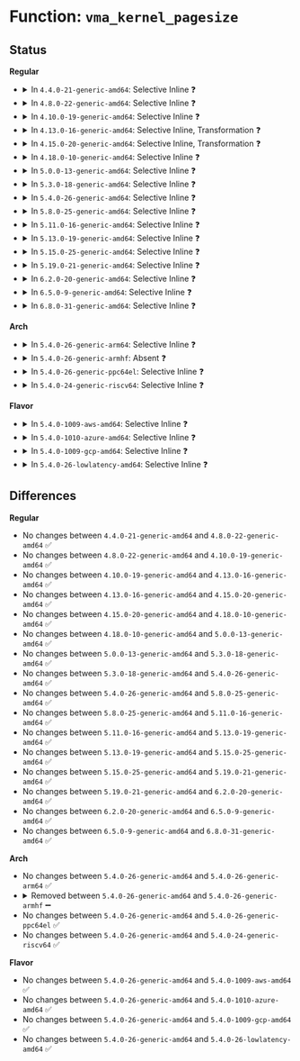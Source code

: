 # Function: <code>vma_kernel_pagesize</code>

## Status
<b>Regular</b>
<ul>
<li>
<details>
<summary>In <code>4.4.0-21-generic-amd64</code>: Selective Inline ❓</summary>

```c
long unsigned int vma_kernel_pagesize(struct vm_area_struct * vma)
```

```json
{
  "name": "vma_kernel_pagesize",
  "collision_type": "Unique Global",
  "inline_type": "Selective",
  "funcs": [
    {
      "addr": 18446744071580789920,
      "name": "vma_kernel_pagesize",
      "external": true,
      "loc": "mm/hugetlb.c:633",
      "file": "mm/hugetlb.c",
      "inline": "not declared, inlined",
      "caller_inline": [
        "mm/hugetlb.c:vma_mmu_pagesize"
      ],
      "caller_func": [
        "fs/proc/task_mmu.c:show_smap",
        "fs/proc/task_mmu.c:show_numa_map"
      ]
    }
  ],
  "symbols": [
    {
      "addr": 18446744071580789920,
      "name": "vma_kernel_pagesize",
      "section": ".text",
      "bind": "STB_GLOBAL",
      "size": 64
    }
  ]
}
```
</details>
</li>
<li>
<details>
<summary>In <code>4.8.0-22-generic-amd64</code>: Selective Inline ❓</summary>

```c
long unsigned int vma_kernel_pagesize(struct vm_area_struct * vma)
```

```json
{
  "name": "vma_kernel_pagesize",
  "collision_type": "Unique Global",
  "inline_type": "Selective",
  "funcs": [
    {
      "addr": 18446744071580919397,
      "name": "vma_kernel_pagesize",
      "external": true,
      "loc": "mm/hugetlb.c:636",
      "file": "mm/hugetlb.c",
      "inline": "not declared, inlined",
      "caller_inline": [
        "mm/hugetlb.c:vma_mmu_pagesize"
      ],
      "caller_func": [
        "fs/proc/task_mmu.c:show_numa_map",
        "fs/proc/task_mmu.c:show_smap"
      ]
    }
  ],
  "symbols": [
    {
      "addr": 18446744071580913168,
      "name": "vma_kernel_pagesize",
      "section": ".text",
      "bind": "STB_GLOBAL",
      "size": 64
    }
  ]
}
```
</details>
</li>
<li>
<details>
<summary>In <code>4.10.0-19-generic-amd64</code>: Selective Inline ❓</summary>

```c
long unsigned int vma_kernel_pagesize(struct vm_area_struct * vma)
```

```json
{
  "name": "vma_kernel_pagesize",
  "collision_type": "Unique Global",
  "inline_type": "Selective",
  "funcs": [
    {
      "addr": 18446744071580987541,
      "name": "vma_kernel_pagesize",
      "external": true,
      "loc": "mm/hugetlb.c:636",
      "file": "mm/hugetlb.c",
      "inline": "not declared, inlined",
      "caller_inline": [
        "mm/hugetlb.c:vma_mmu_pagesize"
      ],
      "caller_func": []
    }
  ],
  "symbols": [
    {
      "addr": 18446744071580981760,
      "name": "vma_kernel_pagesize",
      "section": ".text",
      "bind": "STB_GLOBAL",
      "size": 64
    }
  ]
}
```
</details>
</li>
<li>
<details>
<summary>In <code>4.13.0-16-generic-amd64</code>: Selective Inline, Transformation ❓</summary>

```c
long unsigned int vma_kernel_pagesize(struct vm_area_struct * vma)
```

```json
{
  "name": "vma_kernel_pagesize",
  "collision_type": "Unique Global",
  "inline_type": "Selective",
  "funcs": [
    {
      "addr": 18446744071581045289,
      "name": "vma_kernel_pagesize",
      "external": true,
      "loc": "mm/hugetlb.c:638",
      "file": "mm/hugetlb.c",
      "inline": "not declared, inlined",
      "caller_inline": [
        "mm/hugetlb.c:huge_pmd_share"
      ],
      "caller_func": [
        "mm/hugetlb.c:huge_pmd_share",
        "mm/userfaultfd.c:mcopy_atomic",
        "mm/userfaultfd.c:mcopy_atomic",
        "fs/userfaultfd.c:userfaultfd_ioctl",
        "fs/userfaultfd.c:userfaultfd_ioctl",
        "fs/userfaultfd.c:userfaultfd_ioctl"
      ]
    }
  ],
  "symbols": [
    {
      "addr": 18446744071581027280,
      "name": "vma_kernel_pagesize.part.39",
      "section": ".text",
      "bind": "STB_LOCAL",
      "size": 51
    },
    {
      "addr": 18446744071581027344,
      "name": "vma_kernel_pagesize",
      "section": ".text",
      "bind": "STB_GLOBAL",
      "size": 28
    }
  ]
}
```
</details>
</li>
<li>
<details>
<summary>In <code>4.15.0-20-generic-amd64</code>: Selective Inline, Transformation ❓</summary>

```c
long unsigned int vma_kernel_pagesize(struct vm_area_struct * vma)
```

```json
{
  "name": "vma_kernel_pagesize",
  "collision_type": "Unique Global",
  "inline_type": "Selective",
  "funcs": [
    {
      "addr": 18446744071581155806,
      "name": "vma_kernel_pagesize",
      "external": true,
      "loc": "mm/hugetlb.c:639",
      "file": "mm/hugetlb.c",
      "inline": "not declared, inlined",
      "caller_inline": [
        "mm/hugetlb.c:huge_pmd_share"
      ],
      "caller_func": [
        "mm/hugetlb.c:huge_pmd_share",
        "mm/userfaultfd.c:mcopy_atomic",
        "mm/userfaultfd.c:mcopy_atomic",
        "fs/userfaultfd.c:userfaultfd_ioctl",
        "fs/userfaultfd.c:userfaultfd_ioctl",
        "fs/userfaultfd.c:userfaultfd_ioctl"
      ]
    }
  ],
  "symbols": [
    {
      "addr": 18446744071581136736,
      "name": "vma_kernel_pagesize.part.47",
      "section": ".text",
      "bind": "STB_LOCAL",
      "size": 51
    },
    {
      "addr": 18446744071581136800,
      "name": "vma_kernel_pagesize",
      "section": ".text",
      "bind": "STB_GLOBAL",
      "size": 28
    }
  ]
}
```
</details>
</li>
<li>
<details>
<summary>In <code>4.18.0-10-generic-amd64</code>: Selective Inline ❓</summary>

```c
long unsigned int vma_kernel_pagesize(struct vm_area_struct * vma)
```

```json
{
  "name": "vma_kernel_pagesize",
  "collision_type": "Unique Global",
  "inline_type": "Selective",
  "funcs": [
    {
      "addr": 18446744071581286309,
      "name": "vma_kernel_pagesize",
      "external": true,
      "loc": "mm/hugetlb.c:638",
      "file": "mm/hugetlb.c",
      "inline": "not declared, inlined",
      "caller_inline": [
        "mm/hugetlb.c:vma_mmu_pagesize"
      ],
      "caller_func": [
        "mm/userfaultfd.c:mcopy_atomic",
        "mm/userfaultfd.c:mcopy_atomic",
        "fs/userfaultfd.c:userfaultfd_ioctl",
        "fs/userfaultfd.c:userfaultfd_ioctl",
        "fs/userfaultfd.c:userfaultfd_ioctl"
      ]
    }
  ],
  "symbols": [
    {
      "addr": 18446744071581275776,
      "name": "vma_kernel_pagesize",
      "section": ".text",
      "bind": "STB_GLOBAL",
      "size": 49
    }
  ]
}
```
</details>
</li>
<li>
<details>
<summary>In <code>5.0.0-13-generic-amd64</code>: Selective Inline ❓</summary>

```c
long unsigned int vma_kernel_pagesize(struct vm_area_struct * vma)
```

```json
{
  "name": "vma_kernel_pagesize",
  "collision_type": "Unique Global",
  "inline_type": "Selective",
  "funcs": [
    {
      "addr": 18446744071581369221,
      "name": "vma_kernel_pagesize",
      "external": true,
      "loc": "mm/hugetlb.c:638",
      "file": "mm/hugetlb.c",
      "inline": "not declared, inlined",
      "caller_inline": [
        "mm/hugetlb.c:vma_mmu_pagesize"
      ],
      "caller_func": [
        "mm/userfaultfd.c:mcopy_atomic",
        "mm/userfaultfd.c:mcopy_atomic",
        "fs/userfaultfd.c:userfaultfd_ioctl",
        "fs/userfaultfd.c:userfaultfd_ioctl",
        "fs/userfaultfd.c:userfaultfd_ioctl",
        "fs/proc/task_mmu.c:show_numa_map",
        "fs/proc/task_mmu.c:show_smap"
      ]
    }
  ],
  "symbols": [
    {
      "addr": 18446744071581358720,
      "name": "vma_kernel_pagesize",
      "section": ".text",
      "bind": "STB_GLOBAL",
      "size": 49
    }
  ]
}
```
</details>
</li>
<li>
<details>
<summary>In <code>5.3.0-18-generic-amd64</code>: Selective Inline ❓</summary>

```c
long unsigned int vma_kernel_pagesize(struct vm_area_struct * vma)
```

```json
{
  "name": "vma_kernel_pagesize",
  "collision_type": "Unique Global",
  "inline_type": "Selective",
  "funcs": [
    {
      "addr": 18446744071581480549,
      "name": "vma_kernel_pagesize",
      "external": true,
      "loc": "mm/hugetlb.c:640",
      "file": "mm/hugetlb.c",
      "inline": "not declared, inlined",
      "caller_inline": [
        "mm/hugetlb.c:vma_mmu_pagesize"
      ],
      "caller_func": [
        "mm/userfaultfd.c:mcopy_atomic",
        "mm/userfaultfd.c:mcopy_atomic",
        "fs/userfaultfd.c:userfaultfd_register",
        "fs/userfaultfd.c:userfaultfd_register",
        "fs/proc/task_mmu.c:show_numa_map",
        "fs/proc/task_mmu.c:show_smap"
      ]
    }
  ],
  "symbols": [
    {
      "addr": 18446744071581469424,
      "name": "vma_kernel_pagesize",
      "section": ".text",
      "bind": "STB_GLOBAL",
      "size": 49
    }
  ]
}
```
</details>
</li>
<li>
<details>
<summary>In <code>5.4.0-26-generic-amd64</code>: Selective Inline ❓</summary>

```c
long unsigned int vma_kernel_pagesize(struct vm_area_struct * vma)
```

```json
{
  "name": "vma_kernel_pagesize",
  "collision_type": "Unique Global",
  "inline_type": "Selective",
  "funcs": [
    {
      "addr": 18446744071581544965,
      "name": "vma_kernel_pagesize",
      "external": true,
      "loc": "mm/hugetlb.c:641",
      "file": "mm/hugetlb.c",
      "inline": "not declared, inlined",
      "caller_inline": [
        "mm/hugetlb.c:vma_mmu_pagesize"
      ],
      "caller_func": [
        "mm/userfaultfd.c:mcopy_atomic",
        "mm/userfaultfd.c:mcopy_atomic",
        "fs/userfaultfd.c:userfaultfd_register",
        "fs/userfaultfd.c:userfaultfd_register",
        "fs/proc/task_mmu.c:show_numa_map",
        "fs/proc/task_mmu.c:show_smap"
      ]
    }
  ],
  "symbols": [
    {
      "addr": 18446744071581533440,
      "name": "vma_kernel_pagesize",
      "section": ".text",
      "bind": "STB_GLOBAL",
      "size": 49
    }
  ]
}
```
</details>
</li>
<li>
<details>
<summary>In <code>5.8.0-25-generic-amd64</code>: Selective Inline ❓</summary>

```c
long unsigned int vma_kernel_pagesize(struct vm_area_struct * vma)
```

```json
{
  "name": "vma_kernel_pagesize",
  "collision_type": "Unique Global",
  "inline_type": "Selective",
  "funcs": [
    {
      "addr": 18446744071581754325,
      "name": "vma_kernel_pagesize",
      "external": true,
      "loc": "mm/hugetlb.c:780",
      "file": "mm/hugetlb.c",
      "inline": "not declared, inlined",
      "caller_inline": [
        "mm/hugetlb.c:vma_mmu_pagesize"
      ],
      "caller_func": [
        "mm/userfaultfd.c:mcopy_atomic",
        "mm/userfaultfd.c:mcopy_atomic",
        "fs/userfaultfd.c:userfaultfd_register",
        "fs/userfaultfd.c:userfaultfd_register",
        "fs/proc/task_mmu.c:show_numa_map",
        "fs/proc/task_mmu.c:show_smap"
      ]
    }
  ],
  "symbols": [
    {
      "addr": 18446744071581741408,
      "name": "vma_kernel_pagesize",
      "section": ".text",
      "bind": "STB_GLOBAL",
      "size": 49
    }
  ]
}
```
</details>
</li>
<li>
<details>
<summary>In <code>5.11.0-16-generic-amd64</code>: Selective Inline ❓</summary>

```c
long unsigned int vma_kernel_pagesize(struct vm_area_struct * vma)
```

```json
{
  "name": "vma_kernel_pagesize",
  "collision_type": "Unique Global",
  "inline_type": "Selective",
  "funcs": [
    {
      "addr": 18446744071581802437,
      "name": "vma_kernel_pagesize",
      "external": true,
      "loc": "mm/hugetlb.c:810",
      "file": "mm/hugetlb.c",
      "inline": "not declared, inlined",
      "caller_inline": [
        "mm/hugetlb.c:vma_mmu_pagesize"
      ],
      "caller_func": [
        "mm/userfaultfd.c:mcopy_atomic",
        "mm/userfaultfd.c:mcopy_atomic",
        "fs/userfaultfd.c:userfaultfd_register",
        "fs/userfaultfd.c:userfaultfd_register",
        "fs/proc/task_mmu.c:show_numa_map",
        "fs/proc/task_mmu.c:show_smap"
      ]
    }
  ],
  "symbols": [
    {
      "addr": 18446744071581789872,
      "name": "vma_kernel_pagesize",
      "section": ".text",
      "bind": "STB_GLOBAL",
      "size": 49
    }
  ]
}
```
</details>
</li>
<li>
<details>
<summary>In <code>5.13.0-19-generic-amd64</code>: Selective Inline ❓</summary>

```c
long unsigned int vma_kernel_pagesize(struct vm_area_struct * vma)
```

```json
{
  "name": "vma_kernel_pagesize",
  "collision_type": "Unique Global",
  "inline_type": "Selective",
  "funcs": [
    {
      "addr": 18446744071581829429,
      "name": "vma_kernel_pagesize",
      "external": true,
      "loc": "mm/hugetlb.c:817",
      "file": "mm/hugetlb.c",
      "inline": "not declared, inlined",
      "caller_inline": [
        "mm/hugetlb.c:vma_mmu_pagesize"
      ],
      "caller_func": [
        "mm/userfaultfd.c:mcopy_continue",
        "mm/userfaultfd.c:mcopy_continue",
        "mm/userfaultfd.c:mcopy_atomic",
        "mm/userfaultfd.c:mcopy_atomic",
        "fs/userfaultfd.c:userfaultfd_register",
        "fs/userfaultfd.c:userfaultfd_register",
        "fs/proc/task_mmu.c:show_numa_map",
        "fs/proc/task_mmu.c:show_smap"
      ]
    }
  ],
  "symbols": [
    {
      "addr": 18446744071581817552,
      "name": "vma_kernel_pagesize",
      "section": ".text",
      "bind": "STB_GLOBAL",
      "size": 49
    }
  ]
}
```
</details>
</li>
<li>
<details>
<summary>In <code>5.15.0-25-generic-amd64</code>: Selective Inline ❓</summary>

```c
long unsigned int vma_kernel_pagesize(struct vm_area_struct * vma)
```

```json
{
  "name": "vma_kernel_pagesize",
  "collision_type": "Unique Global",
  "inline_type": "Selective",
  "funcs": [
    {
      "addr": 18446744071582116933,
      "name": "vma_kernel_pagesize",
      "external": true,
      "loc": "mm/hugetlb.c:819",
      "file": "mm/hugetlb.c",
      "inline": "not declared, inlined",
      "caller_inline": [
        "mm/hugetlb.c:vma_mmu_pagesize"
      ],
      "caller_func": [
        "mm/userfaultfd.c:mcopy_continue",
        "mm/userfaultfd.c:mcopy_continue",
        "mm/userfaultfd.c:mcopy_atomic",
        "mm/userfaultfd.c:mcopy_atomic",
        "fs/userfaultfd.c:userfaultfd_register",
        "fs/userfaultfd.c:userfaultfd_register",
        "fs/proc/task_mmu.c:show_numa_map",
        "fs/proc/task_mmu.c:show_smap"
      ]
    }
  ],
  "symbols": [
    {
      "addr": 18446744071582103808,
      "name": "vma_kernel_pagesize",
      "section": ".text",
      "bind": "STB_GLOBAL",
      "size": 49
    }
  ]
}
```
</details>
</li>
<li>
<details>
<summary>In <code>5.19.0-21-generic-amd64</code>: Selective Inline ❓</summary>

```c
long unsigned int vma_kernel_pagesize(struct vm_area_struct * vma)
```

```json
{
  "name": "vma_kernel_pagesize",
  "collision_type": "Unique Global",
  "inline_type": "Selective",
  "funcs": [
    {
      "addr": 18446744071582561333,
      "name": "vma_kernel_pagesize",
      "external": true,
      "loc": "mm/hugetlb.c:836",
      "file": "mm/hugetlb.c",
      "inline": "not declared, inlined",
      "caller_inline": [
        "mm/hugetlb.c:vma_mmu_pagesize"
      ],
      "caller_func": [
        "mm/userfaultfd.c:mwriteprotect_range",
        "mm/userfaultfd.c:mcopy_continue",
        "mm/userfaultfd.c:mcopy_continue",
        "mm/userfaultfd.c:mcopy_atomic",
        "mm/userfaultfd.c:mcopy_atomic",
        "fs/userfaultfd.c:userfaultfd_register",
        "fs/userfaultfd.c:userfaultfd_register",
        "fs/proc/task_mmu.c:show_numa_map",
        "fs/proc/task_mmu.c:show_smap"
      ]
    }
  ],
  "symbols": [
    {
      "addr": 18446744071582544160,
      "name": "vma_kernel_pagesize",
      "section": ".text",
      "bind": "STB_GLOBAL",
      "size": 73
    }
  ]
}
```
</details>
</li>
<li>
<details>
<summary>In <code>6.2.0-20-generic-amd64</code>: Selective Inline ❓</summary>

```c
long unsigned int vma_kernel_pagesize(struct vm_area_struct * vma)
```

```json
{
  "name": "vma_kernel_pagesize",
  "collision_type": "Unique Global",
  "inline_type": "Selective",
  "funcs": [
    {
      "addr": 18446744071583075077,
      "name": "vma_kernel_pagesize",
      "external": true,
      "loc": "mm/hugetlb.c:980",
      "file": "mm/hugetlb.c",
      "inline": "not declared, inlined",
      "caller_inline": [
        "mm/hugetlb.c:vma_mmu_pagesize"
      ],
      "caller_func": [
        "mm/userfaultfd.c:mwriteprotect_range",
        "mm/userfaultfd.c:mcopy_continue",
        "mm/userfaultfd.c:mcopy_continue",
        "mm/userfaultfd.c:mcopy_atomic",
        "mm/userfaultfd.c:mcopy_atomic",
        "fs/userfaultfd.c:userfaultfd_register",
        "fs/userfaultfd.c:userfaultfd_register",
        "fs/proc/task_mmu.c:show_numa_map",
        "fs/proc/task_mmu.c:show_smap"
      ]
    }
  ],
  "symbols": [
    {
      "addr": 18446744071583060176,
      "name": "vma_kernel_pagesize",
      "section": ".text",
      "bind": "STB_GLOBAL",
      "size": 70
    }
  ]
}
```
</details>
</li>
<li>
<details>
<summary>In <code>6.5.0-9-generic-amd64</code>: Selective Inline ❓</summary>

```c
long unsigned int vma_kernel_pagesize(struct vm_area_struct * vma)
```

```json
{
  "name": "vma_kernel_pagesize",
  "collision_type": "Unique Global",
  "inline_type": "Selective",
  "funcs": [
    {
      "addr": 18446744071583285621,
      "name": "vma_kernel_pagesize",
      "external": true,
      "loc": "mm/hugetlb.c:974",
      "file": "mm/hugetlb.c",
      "inline": "not declared, inlined",
      "caller_inline": [
        "mm/hugetlb.c:vma_mmu_pagesize"
      ],
      "caller_func": [
        "mm/userfaultfd.c:mwriteprotect_range",
        "mm/userfaultfd.c:mfill_atomic_continue",
        "mm/userfaultfd.c:mfill_atomic_continue",
        "mm/userfaultfd.c:mfill_atomic_copy",
        "mm/userfaultfd.c:mfill_atomic_copy",
        "fs/userfaultfd.c:userfaultfd_register",
        "fs/userfaultfd.c:userfaultfd_register",
        "fs/proc/task_mmu.c:show_numa_map",
        "fs/proc/task_mmu.c:show_smap"
      ]
    }
  ],
  "symbols": [
    {
      "addr": 18446744071583270736,
      "name": "vma_kernel_pagesize",
      "section": ".text",
      "bind": "STB_GLOBAL",
      "size": 70
    }
  ]
}
```
</details>
</li>
<li>
<details>
<summary>In <code>6.8.0-31-generic-amd64</code>: Selective Inline ❓</summary>

```c
long unsigned int vma_kernel_pagesize(struct vm_area_struct * vma)
```

```json
{
  "name": "vma_kernel_pagesize",
  "collision_type": "Unique Global",
  "inline_type": "Selective",
  "funcs": [
    {
      "addr": 18446744071583525061,
      "name": "vma_kernel_pagesize",
      "external": true,
      "loc": "mm/hugetlb.c:1005",
      "file": "mm/hugetlb.c",
      "inline": "not declared, inlined",
      "caller_inline": [
        "mm/hugetlb.c:vma_mmu_pagesize"
      ],
      "caller_func": [
        "mm/userfaultfd.c:mwriteprotect_range",
        "mm/userfaultfd.c:mfill_atomic_poison",
        "mm/userfaultfd.c:mfill_atomic_poison",
        "mm/userfaultfd.c:mfill_atomic_continue",
        "mm/userfaultfd.c:mfill_atomic_continue",
        "mm/userfaultfd.c:mfill_atomic_copy",
        "mm/userfaultfd.c:mfill_atomic_copy",
        "fs/userfaultfd.c:userfaultfd_unregister",
        "fs/userfaultfd.c:userfaultfd_register",
        "fs/userfaultfd.c:userfaultfd_register",
        "fs/proc/task_mmu.c:show_numa_map",
        "fs/proc/task_mmu.c:show_smap"
      ]
    }
  ],
  "symbols": [
    {
      "addr": 18446744071583506656,
      "name": "vma_kernel_pagesize",
      "section": ".text",
      "bind": "STB_GLOBAL",
      "size": 70
    }
  ]
}
```
</details>
</li>
</ul>
<b>Arch</b>
<ul>
<li>
<details>
<summary>In <code>5.4.0-26-generic-arm64</code>: Selective Inline ❓</summary>

```c
long unsigned int vma_kernel_pagesize(struct vm_area_struct * vma)
```

```json
{
  "name": "vma_kernel_pagesize",
  "collision_type": "Unique Global",
  "inline_type": "Selective",
  "funcs": [
    {
      "addr": 18446603336492978072,
      "name": "vma_kernel_pagesize",
      "external": true,
      "loc": "mm/hugetlb.c:641",
      "file": "mm/hugetlb.c",
      "inline": "not declared, inlined",
      "caller_inline": [
        "mm/hugetlb.c:vma_mmu_pagesize"
      ],
      "caller_func": [
        "virt/kvm/kvm_main.c:kvm_host_page_size",
        "virt/kvm/arm/mmu.c:user_mem_abort",
        "mm/userfaultfd.c:mcopy_atomic",
        "mm/userfaultfd.c:mcopy_atomic",
        "fs/userfaultfd.c:userfaultfd_register",
        "fs/userfaultfd.c:userfaultfd_register",
        "fs/proc/task_mmu.c:show_numa_map",
        "fs/proc/task_mmu.c:show_smap"
      ]
    }
  ],
  "symbols": [
    {
      "addr": 18446603336492963352,
      "name": "vma_kernel_pagesize",
      "section": ".text",
      "bind": "STB_GLOBAL",
      "size": 80
    }
  ]
}
```
</details>
</li>
<li>
<details>
<summary>In <code>5.4.0-26-generic-armhf</code>: Absent ❓</summary>

```json
{
  "name": "vma_kernel_pagesize",
  "collision_type": "Static Duplication",
  "inline_type": "Full",
  "funcs": [
    {
      "addr": 0,
      "name": "vma_kernel_pagesize",
      "external": false,
      "loc": "include/linux/hugetlb.h:659",
      "file": "fs/userfaultfd.c",
      "inline": "declared, inlined",
      "caller_inline": [],
      "caller_func": []
    },
    {
      "addr": 0,
      "name": "vma_kernel_pagesize",
      "external": false,
      "loc": "include/linux/hugetlb.h:659",
      "file": "fs/proc/task_mmu.c",
      "inline": "declared, inlined",
      "caller_inline": [],
      "caller_func": []
    }
  ],
  "symbols": []
}
```
</details>
</li>
<li>
<details>
<summary>In <code>5.4.0-26-generic-ppc64el</code>: Selective Inline ❓</summary>

```c
long unsigned int vma_kernel_pagesize(struct vm_area_struct * vma)
```

```json
{
  "name": "vma_kernel_pagesize",
  "collision_type": "Unique Global",
  "inline_type": "Selective",
  "funcs": [
    {
      "addr": 13835058055286397920,
      "name": "vma_kernel_pagesize",
      "external": true,
      "loc": "mm/hugetlb.c:641",
      "file": "mm/hugetlb.c",
      "inline": "not declared, inlined",
      "caller_inline": [
        "mm/hugetlb.c:vma_mmu_pagesize"
      ],
      "caller_func": [
        "arch/powerpc/mm/hugetlbpage.c:vma_mmu_pagesize",
        "mm/userfaultfd.c:mcopy_atomic",
        "mm/userfaultfd.c:mcopy_atomic",
        "fs/userfaultfd.c:userfaultfd_unregister",
        "fs/userfaultfd.c:userfaultfd_register",
        "fs/userfaultfd.c:userfaultfd_register",
        "fs/proc/task_mmu.c:show_numa_map",
        "fs/proc/task_mmu.c:show_smap"
      ]
    }
  ],
  "symbols": [
    {
      "addr": 13835058055286378816,
      "name": "vma_kernel_pagesize",
      "section": ".text",
      "bind": "STB_GLOBAL",
      "size": 108
    }
  ]
}
```
</details>
</li>
<li>
<details>
<summary>In <code>5.4.0-24-generic-riscv64</code>: Selective Inline ❓</summary>

```c
long unsigned int vma_kernel_pagesize(struct vm_area_struct * vma)
```

```json
{
  "name": "vma_kernel_pagesize",
  "collision_type": "Unique Global",
  "inline_type": "Selective",
  "funcs": [
    {
      "addr": 18446743936272884092,
      "name": "vma_kernel_pagesize",
      "external": true,
      "loc": "mm/hugetlb.c:641",
      "file": "mm/hugetlb.c",
      "inline": "not declared, inlined",
      "caller_inline": [
        "mm/hugetlb.c:vma_mmu_pagesize"
      ],
      "caller_func": [
        "mm/userfaultfd.c:mcopy_atomic",
        "mm/userfaultfd.c:mcopy_atomic",
        "fs/userfaultfd.c:userfaultfd_unregister",
        "fs/userfaultfd.c:userfaultfd_register",
        "fs/userfaultfd.c:userfaultfd_register",
        "fs/proc/task_mmu.c:show_smap"
      ]
    }
  ],
  "symbols": [
    {
      "addr": 18446743936272874534,
      "name": "vma_kernel_pagesize",
      "section": ".text",
      "bind": "STB_GLOBAL",
      "size": 58
    }
  ]
}
```
</details>
</li>
</ul>
<b>Flavor</b>
<ul>
<li>
<details>
<summary>In <code>5.4.0-1009-aws-amd64</code>: Selective Inline ❓</summary>

```c
long unsigned int vma_kernel_pagesize(struct vm_area_struct * vma)
```

```json
{
  "name": "vma_kernel_pagesize",
  "collision_type": "Unique Global",
  "inline_type": "Selective",
  "funcs": [
    {
      "addr": 18446744071581513701,
      "name": "vma_kernel_pagesize",
      "external": true,
      "loc": "mm/hugetlb.c:641",
      "file": "mm/hugetlb.c",
      "inline": "not declared, inlined",
      "caller_inline": [
        "mm/hugetlb.c:vma_mmu_pagesize"
      ],
      "caller_func": [
        "mm/userfaultfd.c:mcopy_atomic",
        "mm/userfaultfd.c:mcopy_atomic",
        "fs/userfaultfd.c:userfaultfd_register",
        "fs/userfaultfd.c:userfaultfd_register",
        "fs/proc/task_mmu.c:show_numa_map",
        "fs/proc/task_mmu.c:show_smap"
      ]
    }
  ],
  "symbols": [
    {
      "addr": 18446744071581502176,
      "name": "vma_kernel_pagesize",
      "section": ".text",
      "bind": "STB_GLOBAL",
      "size": 49
    }
  ]
}
```
</details>
</li>
<li>
<details>
<summary>In <code>5.4.0-1010-azure-amd64</code>: Selective Inline ❓</summary>

```c
long unsigned int vma_kernel_pagesize(struct vm_area_struct * vma)
```

```json
{
  "name": "vma_kernel_pagesize",
  "collision_type": "Unique Global",
  "inline_type": "Selective",
  "funcs": [
    {
      "addr": 18446744071581455893,
      "name": "vma_kernel_pagesize",
      "external": true,
      "loc": "mm/hugetlb.c:641",
      "file": "mm/hugetlb.c",
      "inline": "not declared, inlined",
      "caller_inline": [
        "mm/hugetlb.c:vma_mmu_pagesize"
      ],
      "caller_func": [
        "mm/userfaultfd.c:mcopy_atomic",
        "mm/userfaultfd.c:mcopy_atomic",
        "fs/userfaultfd.c:userfaultfd_register",
        "fs/userfaultfd.c:userfaultfd_register",
        "fs/proc/task_mmu.c:show_numa_map",
        "fs/proc/task_mmu.c:show_smap"
      ]
    }
  ],
  "symbols": [
    {
      "addr": 18446744071581444400,
      "name": "vma_kernel_pagesize",
      "section": ".text",
      "bind": "STB_GLOBAL",
      "size": 49
    }
  ]
}
```
</details>
</li>
<li>
<details>
<summary>In <code>5.4.0-1009-gcp-amd64</code>: Selective Inline ❓</summary>

```c
long unsigned int vma_kernel_pagesize(struct vm_area_struct * vma)
```

```json
{
  "name": "vma_kernel_pagesize",
  "collision_type": "Unique Global",
  "inline_type": "Selective",
  "funcs": [
    {
      "addr": 18446744071581505013,
      "name": "vma_kernel_pagesize",
      "external": true,
      "loc": "mm/hugetlb.c:641",
      "file": "mm/hugetlb.c",
      "inline": "not declared, inlined",
      "caller_inline": [
        "mm/hugetlb.c:vma_mmu_pagesize"
      ],
      "caller_func": [
        "mm/userfaultfd.c:mcopy_atomic",
        "mm/userfaultfd.c:mcopy_atomic",
        "fs/userfaultfd.c:userfaultfd_register",
        "fs/userfaultfd.c:userfaultfd_register",
        "fs/proc/task_mmu.c:show_numa_map",
        "fs/proc/task_mmu.c:show_smap"
      ]
    }
  ],
  "symbols": [
    {
      "addr": 18446744071581493488,
      "name": "vma_kernel_pagesize",
      "section": ".text",
      "bind": "STB_GLOBAL",
      "size": 49
    }
  ]
}
```
</details>
</li>
<li>
<details>
<summary>In <code>5.4.0-26-lowlatency-amd64</code>: Selective Inline ❓</summary>

```c
long unsigned int vma_kernel_pagesize(struct vm_area_struct * vma)
```

```json
{
  "name": "vma_kernel_pagesize",
  "collision_type": "Unique Global",
  "inline_type": "Selective",
  "funcs": [
    {
      "addr": 18446744071581570005,
      "name": "vma_kernel_pagesize",
      "external": true,
      "loc": "mm/hugetlb.c:641",
      "file": "mm/hugetlb.c",
      "inline": "not declared, inlined",
      "caller_inline": [
        "mm/hugetlb.c:vma_mmu_pagesize"
      ],
      "caller_func": [
        "mm/userfaultfd.c:mcopy_atomic",
        "mm/userfaultfd.c:mcopy_atomic",
        "fs/userfaultfd.c:userfaultfd_register",
        "fs/userfaultfd.c:userfaultfd_register",
        "fs/proc/task_mmu.c:show_numa_map",
        "fs/proc/task_mmu.c:show_smap"
      ]
    }
  ],
  "symbols": [
    {
      "addr": 18446744071581558496,
      "name": "vma_kernel_pagesize",
      "section": ".text",
      "bind": "STB_GLOBAL",
      "size": 49
    }
  ]
}
```
</details>
</li>
</ul>

## Differences
<b>Regular</b>
<ul>
<li>
No changes between <code>4.4.0-21-generic-amd64</code> and <code>4.8.0-22-generic-amd64</code> ✅
</li>
<li>
No changes between <code>4.8.0-22-generic-amd64</code> and <code>4.10.0-19-generic-amd64</code> ✅
</li>
<li>
No changes between <code>4.10.0-19-generic-amd64</code> and <code>4.13.0-16-generic-amd64</code> ✅
</li>
<li>
No changes between <code>4.13.0-16-generic-amd64</code> and <code>4.15.0-20-generic-amd64</code> ✅
</li>
<li>
No changes between <code>4.15.0-20-generic-amd64</code> and <code>4.18.0-10-generic-amd64</code> ✅
</li>
<li>
No changes between <code>4.18.0-10-generic-amd64</code> and <code>5.0.0-13-generic-amd64</code> ✅
</li>
<li>
No changes between <code>5.0.0-13-generic-amd64</code> and <code>5.3.0-18-generic-amd64</code> ✅
</li>
<li>
No changes between <code>5.3.0-18-generic-amd64</code> and <code>5.4.0-26-generic-amd64</code> ✅
</li>
<li>
No changes between <code>5.4.0-26-generic-amd64</code> and <code>5.8.0-25-generic-amd64</code> ✅
</li>
<li>
No changes between <code>5.8.0-25-generic-amd64</code> and <code>5.11.0-16-generic-amd64</code> ✅
</li>
<li>
No changes between <code>5.11.0-16-generic-amd64</code> and <code>5.13.0-19-generic-amd64</code> ✅
</li>
<li>
No changes between <code>5.13.0-19-generic-amd64</code> and <code>5.15.0-25-generic-amd64</code> ✅
</li>
<li>
No changes between <code>5.15.0-25-generic-amd64</code> and <code>5.19.0-21-generic-amd64</code> ✅
</li>
<li>
No changes between <code>5.19.0-21-generic-amd64</code> and <code>6.2.0-20-generic-amd64</code> ✅
</li>
<li>
No changes between <code>6.2.0-20-generic-amd64</code> and <code>6.5.0-9-generic-amd64</code> ✅
</li>
<li>
No changes between <code>6.5.0-9-generic-amd64</code> and <code>6.8.0-31-generic-amd64</code> ✅
</li>
</ul>
<b>Arch</b>
<ul>
<li>
No changes between <code>5.4.0-26-generic-amd64</code> and <code>5.4.0-26-generic-arm64</code> ✅
</li>
<li>
<details>
<summary>Removed between <code>5.4.0-26-generic-amd64</code> and <code>5.4.0-26-generic-armhf</code> ➖</summary>

```c
long unsigned int vma_kernel_pagesize(struct vm_area_struct * vma)
```
</details>
</li>
<li>
No changes between <code>5.4.0-26-generic-amd64</code> and <code>5.4.0-26-generic-ppc64el</code> ✅
</li>
<li>
No changes between <code>5.4.0-26-generic-amd64</code> and <code>5.4.0-24-generic-riscv64</code> ✅
</li>
</ul>
<b>Flavor</b>
<ul>
<li>
No changes between <code>5.4.0-26-generic-amd64</code> and <code>5.4.0-1009-aws-amd64</code> ✅
</li>
<li>
No changes between <code>5.4.0-26-generic-amd64</code> and <code>5.4.0-1010-azure-amd64</code> ✅
</li>
<li>
No changes between <code>5.4.0-26-generic-amd64</code> and <code>5.4.0-1009-gcp-amd64</code> ✅
</li>
<li>
No changes between <code>5.4.0-26-generic-amd64</code> and <code>5.4.0-26-lowlatency-amd64</code> ✅
</li>
</ul>
